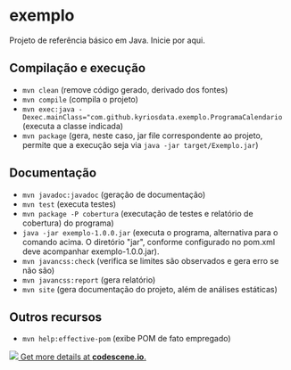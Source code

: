 # exemplo
Projeto de referência básico em Java. Inicie por aqui.


## Compilação e execução
- `mvn clean` (remove código gerado, derivado dos fontes)
- `mvn compile` (compila o projeto)
- `mvn exec:java -Dexec.mainClass="com.github.kyriosdata.exemplo.ProgramaCalendario` (executa a classe indicada)
- `mvn package` (gera, neste caso, jar file correspondente ao projeto, permite que a execução seja via `java -jar target/Exemplo.jar`)

## Documentação
- `mvn javadoc:javadoc` (geração de documentação)
- `mvn test` (executa testes)
- `mvn package -P cobertura` (executação de testes e relatório de cobertura)
do programa)
- `java -jar exemplo-1.0.0.jar` (executa o programa, alternativa para o comando acima. O diretório "jar", conforme configurado no pom.xml deve acompanhar exemplo-1.0.0.jar).
- `mvn javancss:check` (verifica se limites são observados e gera erro se não são)
- `mvn javancss:report` (gera relatório)
- `mvn site` (gera documentação do projeto, além de análises estáticas)

## Outros recursos
- `mvn help:effective-pom` (exibe POM de fato empregado)

[![](https://codescene.io/projects/1157/status.svg) Get more details at **codescene.io**.](https://codescene.io/projects/1157/jobs/latest-successful/results)
